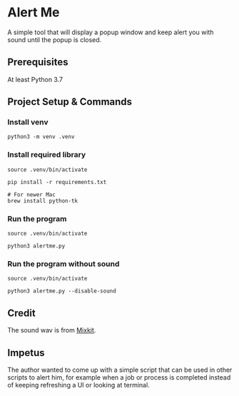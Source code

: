 # Alert Me

A simple tool that will display a popup window and keep alert you with sound until the popup is closed.  

## Prerequisites

At least Python 3.7

## Project Setup & Commands

### Install venv

```shell
python3 -m venv .venv
```

### Install required library

```shell
source .venv/bin/activate

pip install -r requirements.txt

# For newer Mac
brew install python-tk
```

### Run the program

```shell
source .venv/bin/activate

python3 alertme.py
```

### Run the program without sound

```shell
source .venv/bin/activate

python3 alertme.py --disable-sound
```

## Credit

The sound wav is from [Mixkit](https://mixkit.co).

## Impetus

The author wanted to come up with a simple script that can be used in other scripts to alert him, for example when a job or process is completed instead of keeping refreshing a UI or looking at terminal.
